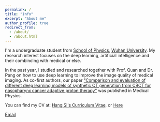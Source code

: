 ```yaml
---
permalink: /
title: "Info"
excerpt: "About me"
author_profile: true
redirect_from: 
  - /about/
  - /about.html
---
```


I'm a undergraduate student from [School of Physics](https://physics.whu.edu.cn/), [Wuhan University](https://www.whu.edu.cn/). My research interest focuses on the deep learning, artificial intelligence and their combinding with medical or else.

In the past year, I studied and researched together with Prof. Quan and Dr. Pang on how to use deep learning to improve the image quality of medical imaging. As co-first authors, our paper ["Comparison and evaluation of different deep learning models of synthetic CT generation from CBCT for nasopharynx cancer adaptive proton therapy"](https://doi.org/10.1002/mp.16777) was published in Medical Physics.

You can find my CV at: [Hang Si's Curriculum Vitae](https://kiriharari.github.io/cv/). or [Here](../assets/Curriculum_Vitae.pdf)

[Email](mailto:2019302100002@whu.edu.cn)
